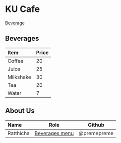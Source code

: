 # KU Cafe

[Beverage](#beverages)

## Beverages

| Item      | Price |
|:----------|-------|
| Coffee    | 20    |
| Juice     | 25    |
| Milkshake | 30    |
| Tea       | 20    |
| Water     | 7     |



## About Us

| Name       | Role                                | Github      |
|:-----------|-------------------------------------|-------------|
| Ratthicha  | [Beverages menu](Menu.md#beverages) | @premepreme |
